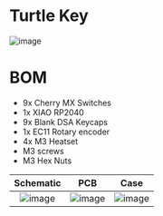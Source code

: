 # Turtle Key
![image](/images/turtlekey.png)

# BOM
- 9x Cherry MX Switches
- 1x XIAO RP2040
- 9x Blank DSA Keycaps
- 1x EC11 Rotary encoder
- 4x M3 Heatset
- M3 screws
- M3 Hex Nuts

Schematic            |  PCB         |   Case
:-------------------------:|:-------------------------:|:-------------------------:|
![image](/images/schematic.png)    |  ![image](/images/PCB.png)  | ![image](/images/case.png)
